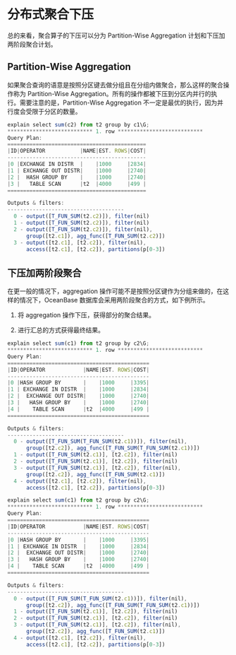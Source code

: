 分布式聚合下压 
============================





总的来看，聚合算子的下压可以分为 Partition-Wise Aggregation 计划和下压加两阶段聚合计划。

Partition-Wise Aggregation 
-----------------------------------

如果聚合查询的语意是按照分区键去做分组且在分组内做聚合，那么这样的聚合操作称为 Partition-Wise Aggregation。所有的操作都被下压到分区内并行的执行。需要注意的是，Partition-Wise Aggregation 不一定是最优的执行，因为并行度会受限于分区的数量。

```javascript
explain select sum(c2) from t2 group by c1\G;
*************************** 1. row ***************************
Query Plan: 
============================================
|ID|OPERATOR           |NAME|EST. ROWS|COST|
--------------------------------------------
|0 |EXCHANGE IN DISTR  |    |1000     |2834|
|1 | EXCHANGE OUT DISTR|    |1000     |2740|
|2 |  HASH GROUP BY    |    |1000     |2740|
|3 |   TABLE SCAN      |t2  |4000     |499 |
============================================

Outputs & filters: 
-------------------------------------
  0 - output([T_FUN_SUM(t2.c2)]), filter(nil)
  1 - output([T_FUN_SUM(t2.c2)]), filter(nil)
  2 - output([T_FUN_SUM(t2.c2)]), filter(nil), 
      group([t2.c1]), agg_func([T_FUN_SUM(t2.c2)])
  3 - output([t2.c1], [t2.c2]), filter(nil), 
      access([t2.c1], [t2.c2]), partitions(p[0-3])
```



下压加两阶段聚合 
-----------------

在更一般的情况下，aggregation 操作可能不是按照分区键作为分组来做的，在这样的情况下，OceanBase 数据库会采用两阶段聚合的方式，如下例所示。

1. 将 aggregation 操作下压，获得部分的聚合结果。

   

2. 进行汇总的方式获得最终结果。

   




```javascript
explain select sum(c1) from t2 group by c2\G;
*************************** 1. row ***************************
Query Plan: 
=============================================
|ID|OPERATOR            |NAME|EST. ROWS|COST|
---------------------------------------------
|0 |HASH GROUP BY       |    |1000     |3395|
|1 | EXCHANGE IN DISTR  |    |1000     |2834|
|2 |  EXCHANGE OUT DISTR|    |1000     |2740|
|3 |   HASH GROUP BY    |    |1000     |2740|
|4 |    TABLE SCAN      |t2  |4000     |499 |
=============================================

Outputs & filters: 
-------------------------------------
  0 - output([T_FUN_SUM(T_FUN_SUM(t2.c1))]), filter(nil), 
      group([t2.c2]), agg_func([T_FUN_SUM(T_FUN_SUM(t2.c1))])
  1 - output([T_FUN_SUM(t2.c1)], [t2.c2]), filter(nil)
  2 - output([T_FUN_SUM(t2.c1)], [t2.c2]), filter(nil)
  3 - output([T_FUN_SUM(t2.c1)], [t2.c2]), filter(nil), 
      group([t2.c2]), agg_func([T_FUN_SUM(t2.c1)])
  4 - output([t2.c1], [t2.c2]), filter(nil), 
      access([t2.c1], [t2.c2]), partitions(p[0-3])
```



```javascript
explain select sum(c1) from t2 group by c2\G;
*************************** 1. row ***************************
Query Plan: 
=============================================
|ID|OPERATOR            |NAME|EST. ROWS|COST|
---------------------------------------------
|0 |HASH GROUP BY       |    |1000     |3395|
|1 | EXCHANGE IN DISTR  |    |1000     |2834|
|2 |  EXCHANGE OUT DISTR|    |1000     |2740|
|3 |   HASH GROUP BY    |    |1000     |2740|
|4 |    TABLE SCAN      |t2  |4000     |499 |
=============================================

Outputs & filters: 
-------------------------------------
  0 - output([T_FUN_SUM(T_FUN_SUM(t2.c1))]), filter(nil), 
      group([t2.c2]), agg_func([T_FUN_SUM(T_FUN_SUM(t2.c1))])
  1 - output([T_FUN_SUM(t2.c1)], [t2.c2]), filter(nil)
  2 - output([T_FUN_SUM(t2.c1)], [t2.c2]), filter(nil)
  3 - output([T_FUN_SUM(t2.c1)], [t2.c2]), filter(nil), 
      group([t2.c2]), agg_func([T_FUN_SUM(t2.c1)])
  4 - output([t2.c1], [t2.c2]), filter(nil), 
      access([t2.c1], [t2.c2]), partitions(p[0-3])
```



